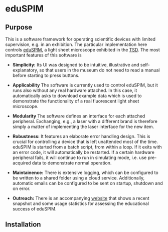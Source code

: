 # eduSPIM

## Purpose
This is a software framework for operating scientific devices with limited supervision, e.g. in an exhibition.
The particular implementation here controls [eduSPIM](http://www.eduspim.org), a light sheet microscope exhibited 
in the [TSD](http://www.tsd.de). The most important features of this software is

* **Simplicity:** 
Its UI was designed to be intuitive, illustrative and self-explanatory, so that users in the 
museum do not need to read a manual before starting to press buttons.

* **Applicability**
The software is currently used to control eduSPIM, but it runs also without any real hardware attached. In
this case, it automatically asks to download example data which is used to demonstrate the functionality
of a real fluorescent light sheet microscope.

* **Modularity**
The software defines an interface for each attached peripheral. Exchanging, e.g., a laser with a different 
brand is therefore simply a matter of implementing the laser interface for the new item.

* **Robustness:** 
It features an elaborate error handling design. This is crucial for controlling a device that is 
left unattended most of the time. eduSPIM is started from a batch script, from within a loop. If
it exits with an error code, it will automatically be restarted. If a certain hardware peripheral
fails, it will continue to run in simulating mode, i.e. use pre-acquired data to demonstrate normal
operation.

* **Maintainence:**
There is extensive logging, which can be configured to be written to a shared folder using a cloud
service. Additionally, automatic emails can be configured to be sent on startup, shutdown and on error.

* **Outreach:**
There is an accompanying [website](https://dl.dropboxusercontent.com/s/bhx0dt2q1h0hs0t/eduspim_site.html)
that shows a recent snapshot and some usage statistics for assessing the educational success of eduSPIM.


## Installation
